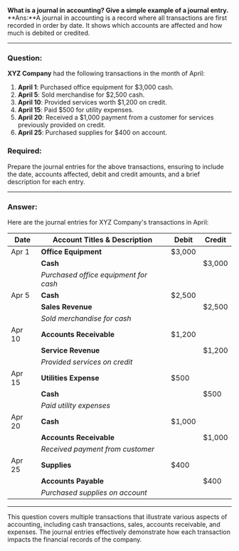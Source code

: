**What is a journal in accounting? Give a simple example of a journal entry.**
**Ans:**A journal in accounting is a record where all transactions are first recorded in order by date. It shows which accounts are affected and how much is debited or credited.

---

### Question:

**XYZ Company** had the following transactions in the month of April:

1. **April 1**: Purchased office equipment for $3,000 cash.
2. **April 5**: Sold merchandise for $2,500 cash.
3. **April 10**: Provided services worth $1,200 on credit.
4. **April 15**: Paid $500 for utility expenses.
5. **April 20**: Received a $1,000 payment from a customer for services previously provided on credit.
6. **April 25**: Purchased supplies for $400 on account.

### Required:

Prepare the journal entries for the above transactions, ensuring to include the date, accounts affected, debit and credit amounts, and a brief description for each entry.

---

### Answer:

Here are the journal entries for XYZ Company's transactions in April:

| Date       | Account Titles & Description            | Debit   | Credit  |
|------------|----------------------------------------|---------|---------|
| Apr 1      | **Office Equipment**                   | $3,000  |         |
|            | **Cash**                               |         | $3,000  |
|            | *Purchased office equipment for cash*  |         |         |
| Apr 5      | **Cash**                               | $2,500  |         |
|            | **Sales Revenue**                     |         | $2,500  |
|            | *Sold merchandise for cash*            |         |         |
| Apr 10     | **Accounts Receivable**                | $1,200  |         |
|            | **Service Revenue**                    |         | $1,200  |
|            | *Provided services on credit*          |         |         |
| Apr 15     | **Utilities Expense**                  | $500    |         |
|            | **Cash**                               |         | $500    |
|            | *Paid utility expenses*                 |         |         |
| Apr 20     | **Cash**                               | $1,000  |         |
|            | **Accounts Receivable**                |         | $1,000  |
|            | *Received payment from customer*       |         |         |
| Apr 25     | **Supplies**                           | $400    |         |
|            | **Accounts Payable**                   |         | $400    |
|            | *Purchased supplies on account*        |         |         |

---

This question covers multiple transactions that illustrate various aspects of accounting, including cash transactions, sales, accounts receivable, and expenses. The journal entries effectively demonstrate how each transaction impacts the financial records of the company.
